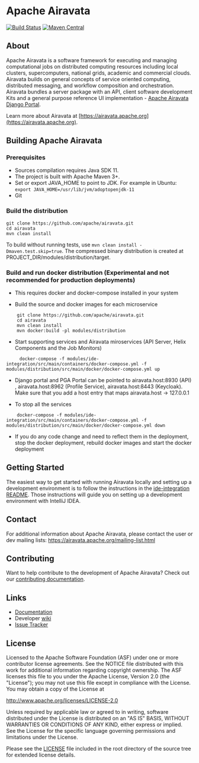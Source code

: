 # Apache Airavata

[![Build Status](https://travis-ci.org/apache/airavata.svg?branch=master)](https://travis-ci.org/apache/airavata)
[![Maven Central](https://maven-badges.herokuapp.com/maven-central/org.apache.airavata/airavata/badge.svg)](http://search.maven.org/#search%7Cga%7C1%7Cg%3A%22org.apache.airavata%22)

## About

Apache Airavata is a software framework for executing and managing computational
jobs on distributed computing resources including local clusters,
supercomputers, national grids, academic and commercial clouds. Airavata builds
on general concepts of service oriented computing, distributed messaging, and
workflow composition and orchestration. Airavata bundles a server package with
an API, client software development Kits and a general purpose reference UI
implementation -
[Apache Airavata Django Portal](https://github.com/apache/airavata-django-portal).

Learn more about Airavata at
[https://airavata.apache.org](https://airavata.apache.org).

## Building Apache Airavata

### Prerequisites

- Sources compilation requires Java SDK 11.
- The project is built with Apache Maven 3+.
- Set or export JAVA_HOME to point to JDK. For example in Ubuntu:
`export JAVA_HOME=/usr/lib/jvm/adoptopenjdk-11`
- Git

### Build the distribution

    git clone https://github.com/apache/airavata.git
    cd airavata
    mvn clean install

To build without running tests, use `mvn clean install -Dmaven.test.skip=true`.
The compressed binary distribution is created at
PROJECT_DIR/modules/distribution/target.

### Build and run docker distribution (Experimental and not recommended for production deployments)

* This requires docker and docker-compose installed in your system

* Build the source and docker images for each microservice
```
    git clone https://github.com/apache/airavata.git
    cd airavata
    mvn clean install 
    mvn docker:build -pl modules/distribution
```
* Start supporting services and Airavata miroservices (API Server, Helix Components and the Job Monitors)
```
     docker-compose -f modules/ide-integration/src/main/containers/docker-compose.yml -f modules/distribution/src/main/docker/docker-compose.yml up
```

* Django portal and PGA Portal can be pointed to airavata.host:8930 (API) , airavata.host:8962 (Profile Service), airavata.host:8443 (Keycloak). 
Make sure that you add a host entry that maps airavata.host -> 127.0.0.1

* To stop all the services
```
    docker-compose -f modules/ide-integration/src/main/containers/docker-compose.yml -f modules/distribution/src/main/docker/docker-compose.yml down
```

* If you do any code change and need to reflect them in the deployment, stop the docker deployment, rebuild docker images and start the docker deployment
 
 
## Getting Started

The easiest way to get started with running Airavata locally and setting up a
development environment is to follow the instructions in the
[ide-integration README](./modules/ide-integration/README.md). Those
instructions will guide you on setting up a development environment with
IntelliJ IDEA.

## Contact

For additional information about Apache Airavata, please contact the user or dev
mailing lists: https://airavata.apache.org/mailing-list.html

## Contributing

Want to help contribute to the development of Apache Airavata? Check out our
[contributing documentation](http://airavata.apache.org/get-involved.html).

## Links

- [Documentation](https://docs.airavata.org/en/master/)
- Developer [wiki](https://cwiki.apache.org/confluence/display/AIRAVATA)
- [Issue Tracker](https://issues.apache.org/jira/projects/AIRAVATA)

## License

Licensed to the Apache Software Foundation (ASF) under one or more contributor
license agreements. See the NOTICE file distributed with this work for
additional information regarding copyright ownership. The ASF licenses this file
to you under the Apache License, Version 2.0 (the "License"); you may not use
this file except in compliance with the License. You may obtain a copy of the
License at

http://www.apache.org/licenses/LICENSE-2.0

Unless required by applicable law or agreed to in writing, software distributed
under the License is distributed on an "AS IS" BASIS, WITHOUT WARRANTIES OR
CONDITIONS OF ANY KIND, either express or implied. See the License for the
specific language governing permissions and limitations under the License.

Please see the [LICENSE](LICENSE) file included in the root directory of the
source tree for extended license details.
